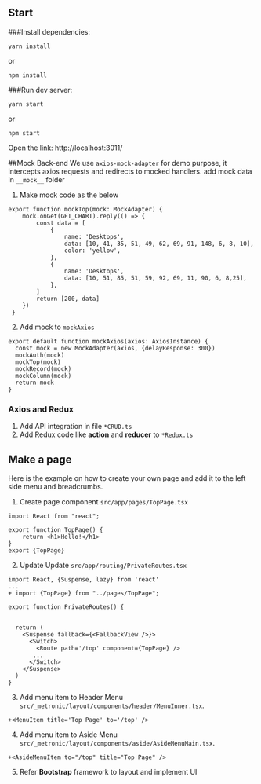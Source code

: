 ## Start
###Install dependencies:
```
yarn install
```
or
```
npm install
```
###Run dev server:
```
yarn start
```
or
```
npm start
```
Open the link: http://localhost:3011/

##Mock Back-end
We use ``axios-mock-adapter`` for demo purpose, it intercepts axios requests and redirects to mocked handlers.
add mock data in ``__mock__`` folder

1. Make mock code as the below 
```
export function mockTop(mock: MockAdapter) {
    mock.onGet(GET_CHART).reply(() => {
        const data = [
            {
                name: 'Desktops',
                data: [10, 41, 35, 51, 49, 62, 69, 91, 148, 6, 8, 10],
                color: 'yellow',
            },
            {
                name: 'Desktops',
                data: [10, 51, 85, 51, 59, 92, 69, 11, 90, 6, 8,25],
            },
        ]
        return [200, data]
    })
 }
```
2. Add mock to ``mockAxios`` 
```
export default function mockAxios(axios: AxiosInstance) {
  const mock = new MockAdapter(axios, {delayResponse: 300})
  mockAuth(mock)
  mockTop(mock)
  mockRecord(mock)
  mockColumn(mock)
  return mock
}
```

### Axios and Redux
1. Add API integration in file ``*CRUD.ts``
2. Add Redux code like **action** and **reducer** to ``*Redux.ts``

## Make a page
Here is the example on how to create your own page and add it to the left side menu and breadcrumbs.

1. Create page component ``src/app/pages/TopPage.tsx``
```
import React from "react";
                  
export function TopPage() {
    return <h1>Hello!</h1>
}
export {TopPage}
```
2. Update Update `src/app/routing/PrivateRoutes.tsx`
```
import React, {Suspense, lazy} from 'react'
...
+ import {TopPage} from "../pages/TopPage";

export function PrivateRoutes() {
 

  return (
    <Suspense fallback={<FallbackView />}>
      <Switch>
        <Route path='/top' component={TopPage} />
       ...
      </Switch>
    </Suspense>
  )
}

```
3. Add menu item to Header Menu `src/_metronic/layout/components/header/MenuInner.tsx`.
```
+<MenuItem title='Top Page' to='/top' />
```
4. Add menu item to Aside Menu `src/_metronic/layout/components/aside/AsideMenuMain.tsx`.
```
+<AsideMenuItem to="/top" title="Top Page" />
```
5. Refer **Bootstrap** framework to layout and implement UI
